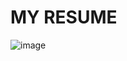 # MY RESUME

![image](https://user-images.githubusercontent.com/89722457/192094725-4bf0f453-c91e-4bc8-ac21-731c6ab4e234.png)
